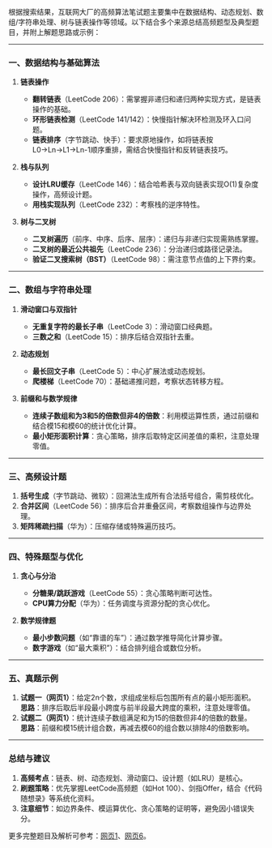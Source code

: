 根据搜索结果，互联网大厂的高频算法笔试题主要集中在数据结构、动态规划、数组/字符串处理、树与链表操作等领域。以下结合多个来源总结高频题型及典型题目，并附上解题思路或示例：

---

### **一、数据结构与基础算法**
1. **链表操作**  
   - **翻转链表**（LeetCode 206）：需掌握非递归和递归两种实现方式，是链表操作的基础。  
   - **环形链表检测**（LeetCode 141/142）：快慢指针解决环检测及环入口问题。  
   - **链表排序**（字节跳动、快手）：要求原地操作，如将链表按L0→Ln→L1→Ln-1顺序重排，需结合快慢指针和反转链表技巧。

2. **栈与队列**  
   - **设计LRU缓存**（LeetCode 146）：结合哈希表与双向链表实现O(1)复杂度操作，高频设计题。  
   - **用栈实现队列**（LeetCode 232）：考察栈的逆序特性。

3. **树与二叉树**  
   - **二叉树遍历**（前序、中序、后序、层序）：递归与非递归实现需熟练掌握。  
   - **二叉树的最近公共祖先**（LeetCode 236）：分治递归或路径记录法。  
   - **验证二叉搜索树（BST）**（LeetCode 98）：需注意节点值的上下界约束。

---

### **二、数组与字符串处理**
1. **滑动窗口与双指针**  
   - **无重复字符的最长子串**（LeetCode 3）：滑动窗口经典题。  
   - **三数之和**（LeetCode 15）：排序后结合双指针去重。

2. **动态规划**  
   - **最长回文子串**（LeetCode 5）：中心扩展法或动态规划。  
   - **爬楼梯**（LeetCode 70）：基础递推问题，考察状态转移方程。

3. **前缀和与数学规律**  
   - **连续子数组和为3和5的倍数但非4的倍数**：利用模运算性质，通过前缀和结合模15和模60的统计优化计算。  
   - **最小矩形面积计算**：贪心策略，排序后取特定区间差值的乘积，注意处理零值。

---

### **三、高频设计题**
1. **括号生成**（字节跳动、微软）：回溯法生成所有合法括号组合，需剪枝优化。  
2. **合并区间**（LeetCode 56）：排序后合并重叠区间，考察数组操作与边界处理。  
3. **矩阵稀疏扫描**（华为）：压缩存储或特殊遍历技巧。

---

### **四、特殊题型与优化**
1. **贪心与分治**  
   - **分糖果/跳跃游戏**（LeetCode 55）：贪心策略判断可达性。  
   - **CPU算力分配**（华为）：任务调度与资源分配的贪心优化。

2. **数学规律题**  
   - **最小步数问题**（如“靠谱的车”）：通过数学推导简化计算步骤。  
   - **数字游戏**（如“最大乘积”）：结合排列组合或数位分析。

---

### **五、真题示例**
1. **试题一（网页1）**：给定2n个数，求组成坐标后包围所有点的最小矩形面积。  
   **思路**：排序后取后半段最小跨度与前半段最大跨度的乘积，注意处理零值。  
2. **试题二（网页1）**：统计连续子数组满足和为15的倍数但非4的倍数的数量。  
   **思路**：前缀和模15统计组合数，再减去模60的组合数以排除4的倍数影响。

---

### **总结与建议**
1. **高频考点**：链表、树、动态规划、滑动窗口、设计题（如LRU）是核心。  
2. **刷题策略**：优先掌握LeetCode高频题（如Hot 100）、剑指Offer，结合《代码随想录》等系统化资料。  
3. **注意细节**：如边界条件、模运算优化、贪心策略的证明等，避免因小错误失分。

更多完整题目及解析可参考：[网页1](https://www.cnblogs.com/pgzlhq/p/18086438)、[网页6](https://blog.csdn.net/weixin_41888257/article/details/107284424)。